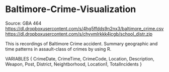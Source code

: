 # Baltimore-Crime-Visualization

Source: GBA 464 
https://dl.dropboxusercontent.com/s/4hg5ffdds9n2nx3/baltimore_crime.csv
https://dl.dropboxusercontent.com/s/chyvmlrkkk4jcgb/school_distr.zip

This is recordings of Baltimore Crime accident. Summary geographic and time patterns in assault-class of crimes by using R.

VARIABLES {
CrimeDate, 
CrimeTime, 
CrimeCode, 
Location, 
Description, 
Weapon, 
Post, 
District,
Neightborhood, 
Location1, 
Totallncidents
}

